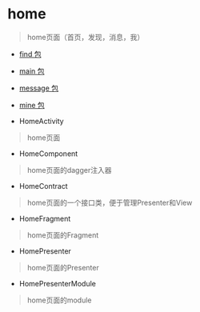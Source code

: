 # home
> home页面（首页，发现，消息，我）

- [find 包](./find)

- [main 包](./main)

- [message 包](./message)

- [mine 包](./mine)

- HomeActivity
> home页面

- HomeComponent
> home页面的dagger注入器

- HomeContract
> home页面的一个接口类，便于管理Presenter和View

- HomeFragment
> home页面的Fragment

- HomePresenter
> home页面的Presenter

- HomePresenterModule
> home页面的module

